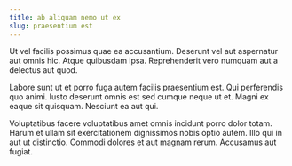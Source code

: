 ```yaml
---
title: ab aliquam nemo ut ex
slug: praesentium est
---
```


Ut vel facilis possimus quae ea accusantium. Deserunt vel aut aspernatur aut omnis hic. Atque quibusdam ipsa. Reprehenderit vero numquam aut a delectus aut quod.

Labore sunt ut et porro fuga autem facilis praesentium est. Qui perferendis quo animi. Iusto deserunt omnis est sed cumque neque ut et. Magni ex eaque sit quisquam. Nesciunt ea aut qui.

Voluptatibus facere voluptatibus amet omnis incidunt porro dolor totam. Harum et ullam sit exercitationem dignissimos nobis optio autem. Illo qui in aut ut distinctio. Commodi dolores et aut magnam rerum. Accusamus aut fugiat.

